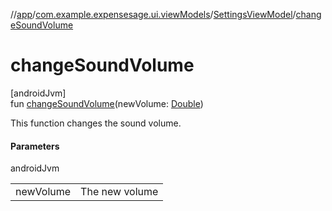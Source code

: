 //[app](../../../index.md)/[com.example.expensesage.ui.viewModels](../index.md)/[SettingsViewModel](index.md)/[changeSoundVolume](change-sound-volume.md)

# changeSoundVolume

[androidJvm]\
fun [changeSoundVolume](change-sound-volume.md)(newVolume: [Double](https://kotlinlang.org/api/latest/jvm/stdlib/kotlin/-double/index.html))

This function changes the sound volume.

#### Parameters

androidJvm

| | |
|---|---|
| newVolume | The new volume |

